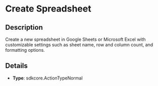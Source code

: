 
# Create Spreadsheet

## Description

Create a new spreadsheet in Google Sheets or Microsoft Excel with customizable settings such as sheet name, row and column count, and formatting options.

## Details

- **Type**: sdkcore.ActionTypeNormal
